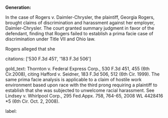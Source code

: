 **Generation:**

 <answer>

In the case of Rogers v. Daimler-Chrysler, the plaintiff, Georgia Rogers, brought claims of discrimination and harassment against her employer, Daimler-Chrysler. The court granted summary judgment in favor of the defendant, finding that Rogers failed to establish a prima facie case of discrimination under Title VII and Ohio law.

Rogers alleged that she

citations: ['530 F.3d 451', '183 F.3d 506']

gold_text: Thornton v. Federal Express Corp., 530 F.3d 451, 455 (6th Cir.2008), citing Hafford v. Seidner, 183 F.3d 506, 512 (6th Cir. 1999). The same prima facie analysis is applicable to a claim of hostile work environment based upon race with the third prong requiring a plaintiff to establish that she was subjected to unwelcome racial harassment. See Lindsey v. Whirlpool Corp., 295 Fed.Appx. 758, 764-65, 2008 WL 4428416 *5 (6th Cir. Oct. 2, 2008).

label: 
